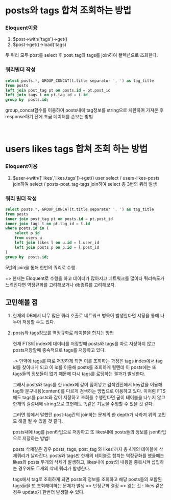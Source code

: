 # posts와 tags 합쳐 조회하는 방법

### Eloquent이용

1. $post->with('tags')->get()
2. $post->get()->load('tags)

두 쿼리 모두 post를 select 후 post_tag와 tags를 join하여 컬렉션으로 조회한다.

### 쿼리빌더 작성

```sql
select posts.*, GROUP_CONCAT(t.title separator ', ') as tag_title
from posts
left join post_tag pt on posts.id = pt.post_id
left join tags t on pt.tag_id = t.id
group by  posts.id;
```

group_concat함수를 이용하여 posts내에 tag정보를 string으로 치환하여 가져온 후 response하기 전에 조금 데이터를 손보는 방법

<br>

# users likes tags 합쳐 조회 하는 방법

### Eloquent이용

1. $user->with(['likes','likes.tags'])->get()
   user select / users-likes-posts join하여 select / posts-post_tag-tags join하여 select 총 3번의 쿼리 발생

### 쿼리 빌더 작성

```sql
select posts.*, GROUP_CONCAT(t.title separator ', ') as tag_title
from posts
inner join post_tag pt on posts.id = pt.post_id
inner join tags t on pt.tag_id = t.id
where posts.id in (
    select p.id
    from users u
    left join likes l on u.id = l.user_id
    left join posts p on p.id = l.post_id
)
group by  posts.id;
```

5번의 join을 통해 한번의 쿼리로 수행

=> 현재는 Eloquent로 수행을 하고 데이터가 많아지고 네트워크를 많이타 쿼리속도가 느려진다면 역정규화를 고려해보거나 db종류를 고려해보자.

## 고민해볼 점

1. 한개의 DB에서 너무 많은 쿼리 호출로 네트워크 병목이 발생한다면 샤딩을 통해 나누어 저장할 수도 있다.

1. posts와 tags정보를 역정규화로 테이블을 합치는 방법

   현재 FTS의 index에 데이터를 저장할때 posts와 tags를 따로 저장하지 않고 posts저장할때 종속적으로 tags를 저장하고 있다.

   -> 만약에 tags를 따로 저장하게 되면 이를 조회하는 과정은 tags index에서 tag id를 찾아내게 되고 이 id를 이용해 posts를 조회하게 될텐데 이 posts에는 또 tags들의 정보들이 없기 때문에 다시 tags를 로딩하는 결과가 발생한다.

   그래서 posts와 tags를 한 index에 같이 집어넣고 검색엔진에서 key값을 이용해 tag와 문구내용(content)를 다르게 검색하는 방법으로 이용하고 있다. 이처럼 FTS에도 tags를 posts와 같이 저장하고 조회를 수행한다면 굳이 테이블을 나누지 않고 한개의 컬럼내에 string으로 표현해도 똑같은 기능을 수행할 수 있을 것 같다.

   그러면 앞에서 말했던 post-tag간의 join하는 문제의 한 depth가 사라져 위의 고민도 해결 될 수 있을 것 같다.

   posts내에 tag를 json타입으로 저장하고 또 likes내에 posts들의 정보를 json타입으로 저장하는 방법!

   posts 삭제같은 경우 posts, tags, post_tag 와 likes 까지 총 4개의 테이블에 삭제쿼리가 날라간다.
   posts와 tags만 한개의 테이블로 합치는 역정규화를 했을때는 likes와 posts 두개의 삭제가 발생하고, likes내에 post의 내용을 중복시켜 삽입하는 경우에도 두개의 삭제 쿼리가 발생한다.


   tags에서 tag로 조회하게 되면 posts의 정보를 조회하고 해당 posts들의 포함된 tags들을 또 조회해야하는 문제가 발생 => 반정규화 결정
   => 잃는 것 : likes 같은경우 update가 한번더 발생할 수 있다.